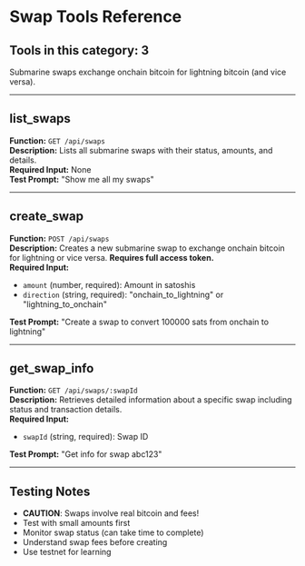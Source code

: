 # Swap Tools Reference

## Tools in this category: 3

Submarine swaps exchange onchain bitcoin for lightning bitcoin (and vice versa).

---

## list_swaps

**Function:** `GET /api/swaps`  
**Description:** Lists all submarine swaps with their status, amounts, and details.  
**Required Input:** None  
**Test Prompt:** "Show me all my swaps"

---

## create_swap

**Function:** `POST /api/swaps`  
**Description:** Creates a new submarine swap to exchange onchain bitcoin for lightning or vice versa. **Requires full access token.**  
**Required Input:**

- `amount` (number, required): Amount in satoshis
- `direction` (string, required): "onchain_to_lightning" or "lightning_to_onchain"

**Test Prompt:** "Create a swap to convert 100000 sats from onchain to lightning"

---

## get_swap_info

**Function:** `GET /api/swaps/:swapId`  
**Description:** Retrieves detailed information about a specific swap including status and transaction details.  
**Required Input:**

- `swapId` (string, required): Swap ID

**Test Prompt:** "Get info for swap abc123"

---

## Testing Notes

- **CAUTION**: Swaps involve real bitcoin and fees!
- Test with small amounts first
- Monitor swap status (can take time to complete)
- Understand swap fees before creating
- Use testnet for learning
